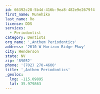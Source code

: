 ```yaml
---
id: 66392c28-5b4d-416b-9ea8-482e9e2679f4
first_name: Munehiko
last_name: Ro
license: DDS
services:
  - Periodontist
category: Dentists
org_name: ',Anthem Periodontics'
address: '2610 W Horizon Ridge Pkwy'
city: Henderson
state: NV
zip: '89052'
phone: '(702) 270-4600'
title: ',Anthem Periodontics'
_geoloc:
  lng: -115.09895
  lat: 35.979863
---
```

